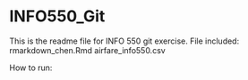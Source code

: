# INFO550_Git
 
This is the readme file for INFO 550 git exercise.
File included:
	rmarkdown_chen.Rmd
	airfare_info550.csv

How to run:
	